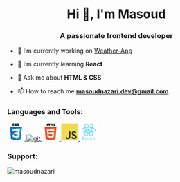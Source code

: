 <h1 align="center">Hi 👋, I'm Masoud</h1>
<h3 align="center">A passionate frontend developer</h3>


- 🔭 I’m currently working on [Weather-App](https://github.com/MasoudNazarii/Weather-App)

- 🌱 I’m currently learning **React**

- 💬 Ask me about **HTML & CSS**

- 📫 How to reach me **masoudnazari.dev@gmail.com**

<h3 align="left">Languages and Tools:</h3>

<p align="left">  
<p align="left"> <a href="https://www.w3schools.com/css/" target="_blank" rel="noreferrer"> <img src="https://raw.githubusercontent.com/devicons/devicon/master/icons/css3/css3-original-wordmark.svg" alt="css3" width="40" height="40"/> </a> <a href="https://git-scm.com/" target="_blank" rel="noreferrer"> <img src="https://www.vectorlogo.zone/logos/git-scm/git-scm-icon.svg" alt="git" width="40" height="40"/> </a> <a href="https://www.w3.org/html/" target="_blank" rel="noreferrer"> <img src="https://raw.githubusercontent.com/devicons/devicon/master/icons/html5/html5-original-wordmark.svg" alt="html5" width="40" height="40"/> </a> <a href="https://developer.mozilla.org/en-US/docs/Web/JavaScript" target="_blank" rel="noreferrer"> <img src="https://raw.githubusercontent.com/devicons/devicon/master/icons/javascript/javascript-original.svg" alt="javascript" width="40" height="40"/> </a> <a href="https://reactjs.org/" target="_blank" rel="noreferrer"> <img src="https://raw.githubusercontent.com/devicons/devicon/master/icons/react/react-original-wordmark.svg" alt="react" width="40" height="40"/> </a> </p>

<h3 align="left">Support:</h3>

<p><a href="https://www.buymeacoffee.com/masoudnazari"> <img align="left" src="https://cdn.buymeacoffee.com/buttons/v2/default-yellow.png" height="50" width="210" alt="masoudnazari" /></a></p><br><br>
